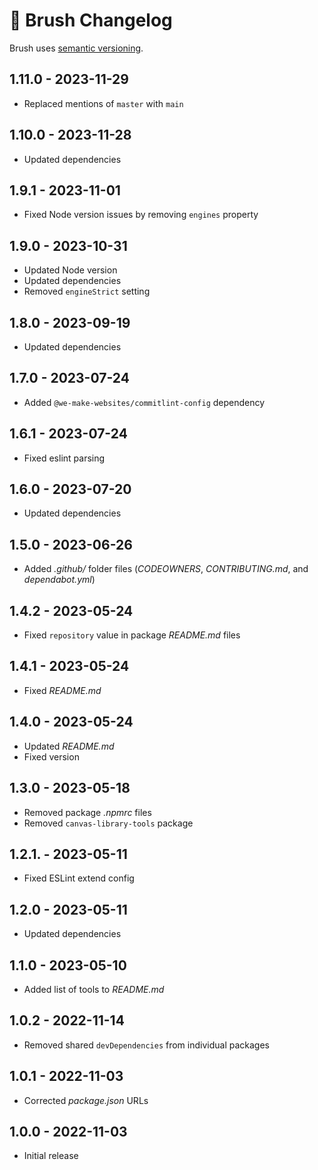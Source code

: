 # 📅 Brush Changelog

Brush uses [semantic versioning](https://semver.org/).

## 1.11.0 - 2023-11-29

* Replaced mentions of `master` with `main`

## 1.10.0 - 2023-11-28

* Updated dependencies

## 1.9.1 - 2023-11-01

* Fixed Node version issues by removing `engines` property

## 1.9.0 - 2023-10-31

* Updated Node version
* Updated dependencies
* Removed `engineStrict` setting

## 1.8.0 - 2023-09-19

* Updated dependencies

## 1.7.0 - 2023-07-24

* Added `@we-make-websites/commitlint-config` dependency

## 1.6.1 - 2023-07-24

* Fixed eslint parsing

## 1.6.0 - 2023-07-20

* Updated dependencies

## 1.5.0 - 2023-06-26

* Added _.github/_ folder files (_CODEOWNERS_, _CONTRIBUTING.md_, and _dependabot.yml_)

## 1.4.2 - 2023-05-24

* Fixed `repository` value in package _README.md_ files

## 1.4.1 - 2023-05-24

* Fixed _README.md_

## 1.4.0 - 2023-05-24

* Updated _README.md_
* Fixed version

## 1.3.0 - 2023-05-18

* Removed package _.npmrc_ files
* Removed `canvas-library-tools` package

## 1.2.1. - 2023-05-11

* Fixed ESLint extend config

## 1.2.0 - 2023-05-11

* Updated dependencies

## 1.1.0 - 2023-05-10

* Added list of tools to _README.md_

## 1.0.2 - 2022-11-14

* Removed shared `devDependencies` from individual packages

## 1.0.1 - 2022-11-03

* Corrected _package.json_ URLs

## 1.0.0 - 2022-11-03

* Initial release
